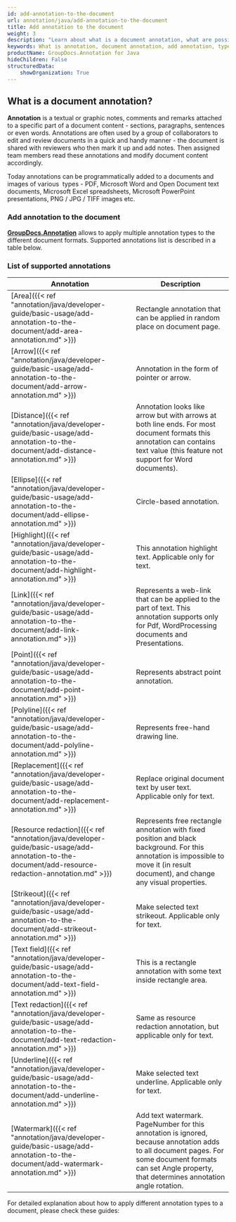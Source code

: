 ```yaml
---
id: add-annotation-to-the-document
url: annotation/java/add-annotation-to-the-document
title: Add annotation to the document
weight: 3
description: "Learn about what is a document annotation, what are possible types of annotations, and writing annotations programmatically in a document using GroupDocs.Annotation API."
keywords: What is annotation, document annotation, add annotation, types of annotations
productName: GroupDocs.Annotation for Java
hideChildren: False
structuredData:
    showOrganization: True
---
```

## What is a document annotation?

**Annotation** is a textual or graphic notes, comments and remarks attached to a specific part of a document content - sections, paragraphs, sentences or even words. Annotations are often used by a group of collaborators to edit and review documents in a quick and handy manner - the document is shared with reviewers who then mark it up and add notes. Then assigned team members read these annotations and modify document content accordingly.

Today annotations can be programmatically added to a documents and images of various  types - PDF, Microsoft Word and Open Document text documents, Microsoft Excel spreadsheets, Microsoft PowerPoint presentations, PNG / JPG / TIFF images etc. 

### Add annotation to the document

**[GroupDocs.Annotation](https://products.groupdocs.com/annotation/java)** allows to apply multiple annotation types to the different document formats. Supported annotations list is described in a table below. 

### List of supported annotations

| Annotation | Description |
| --- | --- |
| [Area]({{< ref "annotation/java/developer-guide/basic-usage/add-annotation-to-the-document/add-area-annotation.md" >}}) | Rectangle annotation that can be applied in random place on document page. |
| [Arrow]({{< ref "annotation/java/developer-guide/basic-usage/add-annotation-to-the-document/add-arrow-annotation.md" >}}) | Annotation in the form of pointer or arrow. |
| [Distance]({{< ref "annotation/java/developer-guide/basic-usage/add-annotation-to-the-document/add-distance-annotation.md" >}}) | Annotation looks like arrow but with arrows at both line ends. For most document formats this annotation can contains text value (this feature not support for Word documents). |
| [Ellipse]({{< ref "annotation/java/developer-guide/basic-usage/add-annotation-to-the-document/add-ellipse-annotation.md" >}}) | Circle-based annotation. |
| [Highlight]({{< ref "annotation/java/developer-guide/basic-usage/add-annotation-to-the-document/add-highlight-annotation.md" >}}) | This annotation highlight text. Applicable only for text. |
| [Link]({{< ref "annotation/java/developer-guide/basic-usage/add-annotation-to-the-document/add-link-annotation.md" >}}) | Represents a web-link that can be applied to the part of text. This annotation supports only for Pdf, WordProcessing documents and Presentations. |
| [Point]({{< ref "annotation/java/developer-guide/basic-usage/add-annotation-to-the-document/add-point-annotation.md" >}}) | Represents abstract point annotation. |
| [Polyline]({{< ref "annotation/java/developer-guide/basic-usage/add-annotation-to-the-document/add-polyline-annotation.md" >}}) | Represents free-hand drawing line. |
| [Replacement]({{< ref "annotation/java/developer-guide/basic-usage/add-annotation-to-the-document/add-replacement-annotation.md" >}}) | Replace original document text by user text. Applicable only for text. |
| [Resource redaction]({{< ref "annotation/java/developer-guide/basic-usage/add-annotation-to-the-document/add-resource-redaction-annotation.md" >}}) | Represents free rectangle annotation with fixed position and black background. For this annotation is impossible to move it (in result document), and change any visual properties. |
| [Strikeout]({{< ref "annotation/java/developer-guide/basic-usage/add-annotation-to-the-document/add-strikeout-annotation.md" >}}) | Make selected text strikeout. Applicable only for text. |
| [Text field]({{< ref "annotation/java/developer-guide/basic-usage/add-annotation-to-the-document/add-text-field-annotation.md" >}}) | This is a rectangle annotation with some text inside rectangle area. |
| [Text redaction]({{< ref "annotation/java/developer-guide/basic-usage/add-annotation-to-the-document/add-text-redaction-annotation.md" >}}) | Same as resource redaction annotation, but applicable only for text. |
| [Underline]({{< ref "annotation/java/developer-guide/basic-usage/add-annotation-to-the-document/add-underline-annotation.md" >}}) | Make selected text underline. Applicable only for text. |
| [Watermark]({{< ref "annotation/java/developer-guide/basic-usage/add-annotation-to-the-document/add-watermark-annotation.md" >}}) | Add text watermark. PageNumber for this annotation is ignored, because annotation adds to all document pages. For some document formats can set Angle property, that determines annotation angle rotation. |

For detailed explanation about how to apply different annotation types to a document, please check these guides:
